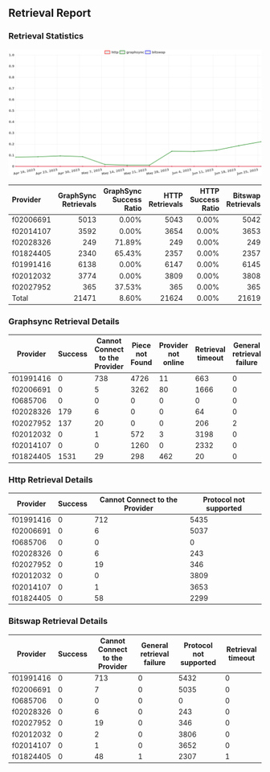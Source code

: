 ## Retrieval Report
### Retrieval Statistics
<img src="https://raw.githubusercontent.com/data-preservation-programs/filplus-checker-assets/main/filecoin-project/filecoin-plus-large-datasets/issues/1711/1688118214782.png"/>

| Provider  | GraphSync Retrievals | GraphSync Success Ratio | HTTP Retrievals | HTTP Success Ratio | Bitswap Retrievals | Bitswap Success Ratio |
| :-------- | -------------------: | ----------------------: | --------------: | -----------------: | -----------------: | --------------------: |
| f02006691 |                 5013 |                   0.00% |            5043 |              0.00% |               5042 |                 0.00% |
| f02014107 |                 3592 |                   0.00% |            3654 |              0.00% |               3653 |                 0.00% |
| f02028326 |                  249 |                  71.89% |             249 |              0.00% |                249 |                 0.00% |
| f01824405 |                 2340 |                  65.43% |            2357 |              0.00% |               2357 |                 0.00% |
| f01991416 |                 6138 |                   0.00% |            6147 |              0.00% |               6145 |                 0.00% |
| f02012032 |                 3774 |                   0.00% |            3809 |              0.00% |               3808 |                 0.00% |
| f02027952 |                  365 |                  37.53% |             365 |              0.00% |                365 |                 0.00% |
| Total     |                21471 |                   8.60% |           21624 |              0.00% |              21619 |                 0.00% |

### Graphsync Retrieval Details
| Provider  | Success | Cannot Connect to the Provider | Piece not Found | Provider not online | Retrieval timeout | General retrieval failure |
| --------- | ------- | ------------------------------ | --------------- | ------------------- | ----------------- | ------------------------- |
| f01991416 | 0       | 738                            | 4726            | 11                  | 663               | 0                         |
| f02006691 | 0       | 5                              | 3262            | 80                  | 1666              | 0                         |
| f0685706  | 0       | 0                              | 0               | 0                   | 0                 | 0                         |
| f02028326 | 179     | 6                              | 0               | 0                   | 64                | 0                         |
| f02027952 | 137     | 20                             | 0               | 0                   | 206               | 2                         |
| f02012032 | 0       | 1                              | 572             | 3                   | 3198              | 0                         |
| f02014107 | 0       | 0                              | 1260            | 0                   | 2332              | 0                         |
| f01824405 | 1531    | 29                             | 298             | 462                 | 20                | 0                         |

### Http Retrieval Details
| Provider  | Success | Cannot Connect to the Provider | Protocol not supported |
| --------- | ------- | ------------------------------ | ---------------------- |
| f01991416 | 0       | 712                            | 5435                   |
| f02006691 | 0       | 6                              | 5037                   |
| f0685706  | 0       | 0                              | 0                      |
| f02028326 | 0       | 6                              | 243                    |
| f02027952 | 0       | 19                             | 346                    |
| f02012032 | 0       | 0                              | 3809                   |
| f02014107 | 0       | 1                              | 3653                   |
| f01824405 | 0       | 58                             | 2299                   |

### Bitswap Retrieval Details
| Provider  | Success | Cannot Connect to the Provider | General retrieval failure | Protocol not supported | Retrieval timeout |
| --------- | ------- | ------------------------------ | ------------------------- | ---------------------- | ----------------- |
| f01991416 | 0       | 713                            | 0                         | 5432                   | 0                 |
| f02006691 | 0       | 7                              | 0                         | 5035                   | 0                 |
| f0685706  | 0       | 0                              | 0                         | 0                      | 0                 |
| f02028326 | 0       | 6                              | 0                         | 243                    | 0                 |
| f02027952 | 0       | 19                             | 0                         | 346                    | 0                 |
| f02012032 | 0       | 2                              | 0                         | 3806                   | 0                 |
| f02014107 | 0       | 1                              | 0                         | 3652                   | 0                 |
| f01824405 | 0       | 48                             | 1                         | 2307                   | 1                 |
